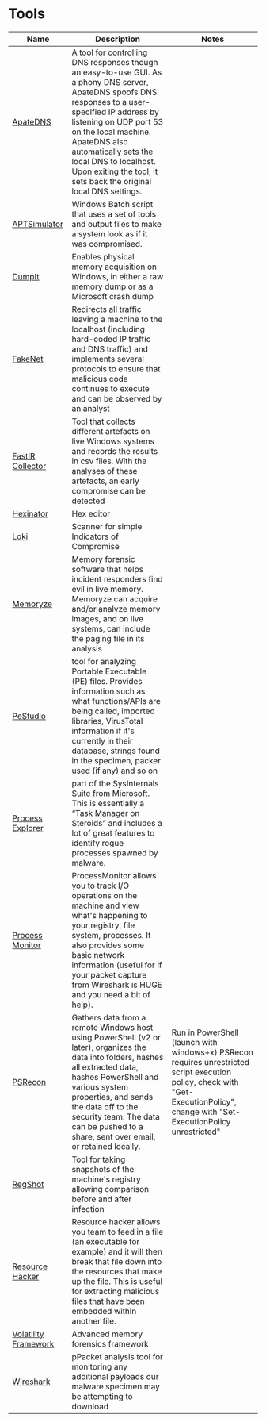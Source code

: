 # Tools
Name|Description|Notes
---|---|---
[ApateDNS](https://www.fireeye.com/services/freeware/apatedns.html)|A tool for controlling DNS responses though an easy-to-use GUI. As a phony DNS server, ApateDNS spoofs DNS responses to a user-specified IP address by listening on UDP port 53 on the local machine. ApateDNS also automatically sets the local DNS to localhost. Upon exiting the tool, it sets back the original local DNS settings.
[APTSimulator](https://github.com/NextronSystems/APTSimulator)|Windows Batch script that uses a set of tools and output files to make a system look as if it was compromised.|
[DumpIt](https://blog.comae.io/your-favorite-memory-toolkit-is-back-f97072d33d5c)|Enables physical memory acquisition on Windows, in either a raw memory dump or as a Microsoft crash dump 
[FakeNet](https://practicalmalwareanalysis.com/fakenet/)| Redirects all traffic leaving a machine to the localhost (including hard-coded IP traffic and DNS traffic) and implements several protocols to ensure that malicious code continues to execute and can be observed by an analyst
[FastIR Collector](https://github.com/SekoiaLab/Fastir_Collector)|Tool that collects different artefacts on live Windows systems and records the results in csv files. With the analyses of these artefacts, an early compromise can be detected|
[Hexinator](https://hexinator.com/)|Hex editor
[Loki](https://github.com/Neo23x0/Loki)|Scanner for simple Indicators of Compromise|
[Memoryze](https://www.fireeye.com/services/freeware/memoryze.html)|Memory forensic software that helps incident responders find evil in live memory. Memoryze can acquire and/or analyze memory images, and on live systems, can include the paging file in its analysis
[PeStudio](https://www.winitor.com/)|tool for analyzing Portable Executable (PE) files. Provides information such as what functions/APIs are being called, imported libraries, VirusTotal information if it's currently in their database, strings found in the specimen, packer used (if any) and so on
[Process Explorer](https://docs.microsoft.com/en-us/sysinternals/downloads/process-explorer)|part of the SysInternals Suite from Microsoft. This is essentially a “Task Manager on Steroids” and includes a lot of great features to identify rogue processes spawned by malware.
[Process Monitor](https://docs.microsoft.com/en-us/sysinternals/downloads/procmon)|ProcessMonitor allows you to track I/O operations on the machine and view what's happening to your registry, file system, processes. It also provides some basic network information (useful for if your packet capture from Wireshark is HUGE and you need a bit of help).
[PSRecon](https://github.com/gfoss/PSRecon)|Gathers data from a remote Windows host using PowerShell (v2 or later), organizes the data into folders, hashes all extracted data, hashes PowerShell and various system properties, and sends the data off to the security team. The data can be pushed to a share, sent over email, or retained locally.|Run in PowerShell (launch with windows+x) PSRecon requires unrestricted script execution policy, check with "Get-ExecutionPolicy", change with "Set-ExecutionPolicy unrestricted"
[RegShot](https://sourceforge.net/projects/regshot/)|Tool for taking snapshots of the machine's registry allowing comparison before and after infection
[Resource Hacker](http://www.angusj.com/resourcehacker/)|Resource hacker allows you team to feed in a file (an executable for example) and it will then break that file down into the resources that make up the file. This is useful for extracting malicious files that have been embedded within another file. 
[Volatility Framework](http://www.volatilityfoundation.org/)|Advanced memory forensics framework
[Wireshark](https://www.wireshark.org/)|pPacket analysis tool for monitoring any additional payloads our malware specimen may be attempting to download

